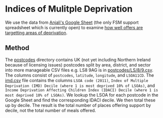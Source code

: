 # Indices of Mulitple Deprivation

We use the data from [Anjali's Google Sheet](https://docs.google.com/spreadsheets/d/106f8g5TUtBm7cB7RSXJQCC7eaLM_4Xf4RCliaStyuGw/edit#gid=0) (the only FSM support spreadsheet which is currently open) to examine [how well offers are targetting areas of deprivation](summary.csv).

## Method

The [postcodes](../postcodes/) directory contains UK (not yet including Northern Ireland because of licensing issues) postcodes split by area, district, and sector into more manageable CSV files e.g. LS8 9AG is in [postcodes/LS/8/9.csv](../postcodes/LS/8/9.csv). The columns consist of `postcodes`, `latitude`, `longitude`, and `LSOA11CD`. The [imd.csv](imd.csv) file contains the columns `LSOA code (2011)`, `Index of Multiple Deprivation (IMD) Decile (where 1 is most deprived 10% of LSOAs)`, and `Income Deprivation Affecting Children Index (IDACI) Decile (where 1 is most deprived 10% of LSOAs)`. We lookup the LSOA for each postcode in the Google Sheet and find the corresponding IDACI decile. We then total these up by decile. The result is the total number of places offering support by decile, not the total number of meals offered.
